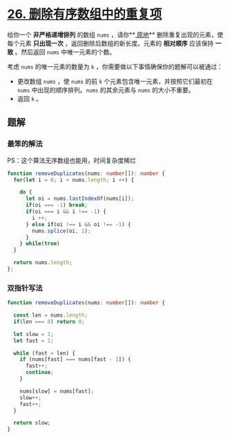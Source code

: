 # [26. 删除有序数组中的重复项](https://leetcode.cn/problems/remove-duplicates-from-sorted-array/)

给你一个 **非严格递增排列** 的数组 `nums` ，请你**[ 原地](http://baike.baidu.com/item/原地算法)** 删除重复出现的元素，使每个元素 **只出现一次** ，返回删除后数组的新长度。元素的 **相对顺序** 应该保持 **一致** 。然后返回 `nums` 中唯一元素的个数。

考虑 `nums` 的唯一元素的数量为 `k` ，你需要做以下事情确保你的题解可以被通过：

- 更改数组 `nums` ，使 `nums` 的前 `k` 个元素包含唯一元素，并按照它们最初在 `nums` 中出现的顺序排列。`nums` 的其余元素与 `nums` 的大小不重要。
- 返回 `k` 。

## 题解

### 最笨的解法

PS：这个算法无序数组也能用，时间复杂度稀烂

```typescript
function removeDuplicates(nums: number[]): number {
  for(let i = 0; i < nums.length; i ++) {

    do {
      let oi = nums.lastIndexOf(nums[i]);
      if(oi === -1) break;
      if(oi === i && i !== -1) {
        i ++;
      } else if(oi !== i && oi !== -1) {
        nums.splice(oi, 1);
      }
    } while(true)
  }

  return nums.length;
};
```

### 双指针写法

```typescript
function removeDuplicates(nums: number[]): number {

  const len = nums.length;
  if(len === 0) return 0;

  let slow = 1;
  let fast = 1;

  while (fast < len) {
    if (nums[fast] === nums[fast - 1]) {
      fast++;
      continue;
    }

    nums[slow] = nums[fast];
    slow++;
    fast++;
  }

  return slow;
}
```

